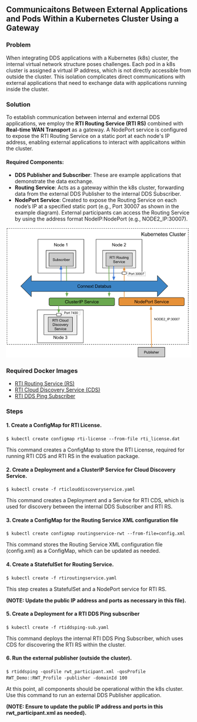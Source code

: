 ## Communicaitons Between External Applications and Pods Within a Kubernetes Cluster Using a Gateway


### Problem

When integrating DDS applications with a Kubernetes (k8s) cluster, the internal virtual network structure poses challenges. Each pod in a k8s cluster is assigned a virtual IP address, which is not directly accessible from outside the cluster. This isolation complicates direct communications with external applications that need to exchange data with applications running inside the cluster.

### Solution

To establish communication between internal and external DDS applications, we employ the **RTI Routing Service (RTI RS)** combined with **Real-time WAN Transport** as a gateway. A NodePort service is configured to expose the RTI Routing Service on a static port at each node's IP address, enabling external applications to interact with applicaitons within the cluster.

#### Required Components:

* **DDS Publisher and Subscriber**: These are example applications that demonstrate the data exchange.
* **Routing Service**: Acts as a gateway within the k8s cluster, forwarding data from the external DDS Publisher to the internal DDS Subscriber.
* **NodePort Service**: Created to expose the Routing Service on each node’s IP at a specified static port (e.g., Port 30007 as shown in the example diagram). External participants can access the Routing Service by using the address format NodeIP:NodePort (e.g., NODE2_IP:30007).

![Exposing DDS Applications with Real-time WAN Transport](routingservice_rwt.png)

### Required Docker Images
- [RTI Routing Service (RS)](../dockerfiles/rti_routingservice)
- [RTI Cloud Discovery Service (CDS)](../dockerfiles/rti_clouddiscoveryservice)
- [RTI DDS Ping Subscriber](../dockerfiles/rti_ddsping_sub)

### Steps

#### 1. Create a ConfigMap for RTI License.
`$ kubectl create configmap rti-license --from-file rti_license.dat`

This command creates a ConfigMap to store the RTI License, required for running RTI CDS and RTI RS in the evaluation package.

#### 2. Create a Deployment and a ClusterIP Service for Cloud Discovery Service.
`$ kubectl create -f rticlouddiscoveryservice.yaml`

This command creates a Deployment and a Service for RTI CDS, which is used for discovery between the internal DDS Subscriber and RTI RS. 

#### 3. Create a ConfigMap for the Routing Service XML configuration file
`$ kubectl create configmap routingservice-rwt --from-file=config.xml`

This command stores the Routing Service XML configuration file (config.xml) as a ConfigMap, which can be updated as needed. 

#### 4. Create a StatefulSet for Routing Service. 
`$ kubectl create -f rtiroutingservice.yaml`

This step creates a StatefulSet and a NodePort service for RTI RS. 

**(NOTE: Update the public IP address and ports as necessary in this file).**

#### 5. Create a Deployment for a RTI DDS Ping subscriber
`$ kubectl create -f rtiddsping-sub.yaml`

This command deploys the internal RTI DDS Ping Subscriber, which uses CDS for discovering the RTI RS within the cluster.

#### 6. Run the external publisher (outside the cluster). 
`$ rtiddsping -qosFile rwt_participant.xml -qosProfile RWT_Demo::RWT_Profile -publisher -domainId 100`

At this point, all components should be operational within the k8s cluster. Use this command to run an external DDS Publisher application.

**(NOTE: Ensure to update the public IP address and ports in this rwt_participant.xml as needed).**
